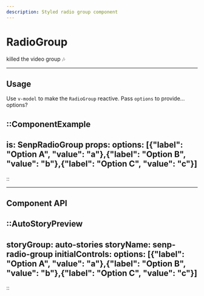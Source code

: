 ```yaml
---
description: Styled radio group component
---
```


# RadioGroup

killed the video group 🎶

---

## Usage

Use `v-model` to make the `RadioGroup` reactive. Pass `options` to provide... options?

::ComponentExample
---
is: SenpRadioGroup
props:
  options: [{"label": "Option A", "value": "a"},{"label": "Option B", "value": "b"},{"label": "Option C", "value": "c"}]
---
::

<hr class="my-20">

## Component API

::AutoStoryPreview
---
storyGroup: auto-stories
storyName: senp-radio-group
initialControls:
  options: [{"label": "Option A", "value": "a"},{"label": "Option B", "value": "b"},{"label": "Option C", "value": "c"}]
---
::